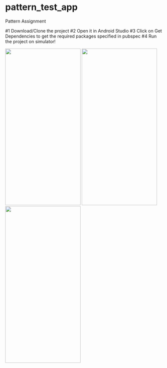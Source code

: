 # pattern_test_app
Pattern Assignment

#1 Download/Clone the project
#2 Open it in Android Studio
#3 Click on Get Dependencies to get the required packages specified in pubspec
#4 Run the project on simulator!

<img src="pattern_test_app/screenshots/SimulatorScreenShot1.png" width="240" height="500">

<img src="pattern_test_app/screenshots/SimulatorScreenShot2.png" width="240" height="500">

<img src="pattern_test_app/screenshots/SimulatorScreenShot3.png" width="240" height="500">